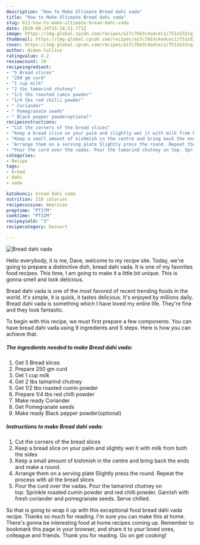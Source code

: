 ```yaml
---
description: "How to Make Ultimate Bread dahi vada"
title: "How to Make Ultimate Bread dahi vada"
slug: 611-how-to-make-ultimate-bread-dahi-vada
date: 2020-08-24T15:18:21.771Z
image: https://img-global.cpcdn.com/recipes/a17c7bb3c4adcec1/751x532cq70/bread-dahi-vada-recipe-main-photo.jpg
thumbnail: https://img-global.cpcdn.com/recipes/a17c7bb3c4adcec1/751x532cq70/bread-dahi-vada-recipe-main-photo.jpg
cover: https://img-global.cpcdn.com/recipes/a17c7bb3c4adcec1/751x532cq70/bread-dahi-vada-recipe-main-photo.jpg
author: Aiden Collins
ratingvalue: 4.2
reviewcount: 10
recipeingredient:
- "5 Bread slices"
- "250 gm curd"
- "1 cup milk"
- "2 tbs tamarind chutney"
- "1/2 tbs roasted cumin powder"
- "1/4 tbs red chilli powder"
- " Coriander"
- " Pomegranate seeds"
- " Black pepper powderoptional"
recipeinstructions:
- "Cut the corners of the bread slices"
- "Keep a bread slice on your palm and slightly wet it with milk from both the sides"
- "Keep a small amount of kishmish in the centre and bring back the ends and make a round."
- "Arrange them on a serving plate Slightly press the round. Repeat the process with all the bread slices"
- "Pour the curd over the vadas. Pour the tamarind chutney on top. Sprinkle roasted cumin powder and red chilli powder. Garnish with fresh coriander and pomegranate seeds. Serve chilled."
categories:
- Recipe
tags:
- bread
- dahi
- vada

katakunci: bread dahi vada 
nutrition: 210 calories
recipecuisine: American
preptime: "PT37M"
cooktime: "PT32M"
recipeyield: "3"
recipecategory: Dessert

---
```



![Bread dahi vada](https://img-global.cpcdn.com/recipes/a17c7bb3c4adcec1/751x532cq70/bread-dahi-vada-recipe-main-photo.jpg)

Hello everybody, it is me, Dave, welcome to my recipe site. Today, we're going to prepare a distinctive dish, bread dahi vada. It is one of my favorites food recipes. This time, I am going to make it a little bit unique. This is gonna smell and look delicious.



Bread dahi vada is one of the most favored of recent trending foods in the world. It's simple, it is quick, it tastes delicious. It's enjoyed by millions daily. Bread dahi vada is something which I have loved my entire life. They're fine and they look fantastic.


To begin with this recipe, we must first prepare a few components. You can have bread dahi vada using 9 ingredients and 5 steps. Here is how you can achieve that.

<!--inarticleads1-->

##### The ingredients needed to make Bread dahi vada:

1. Get 5 Bread slices
1. Prepare 250 gm curd
1. Get 1 cup milk
1. Get 2 tbs tamarind chutney
1. Get 1/2 tbs roasted cumin powder
1. Prepare 1/4 tbs red chilli powder
1. Make ready  Coriander
1. Get  Pomegranate seeds
1. Make ready  Black pepper powder(optional)




<!--inarticleads2-->

##### Instructions to make Bread dahi vada:

1. Cut the corners of the bread slices
1. Keep a bread slice on your palm and slightly wet it with milk from both the sides
1. Keep a small amount of kishmish in the centre and bring back the ends and make a round.
1. Arrange them on a serving plate Slightly press the round. Repeat the process with all the bread slices
1. Pour the curd over the vadas. Pour the tamarind chutney on top. Sprinkle roasted cumin powder and red chilli powder. Garnish with fresh coriander and pomegranate seeds. Serve chilled.




So that is going to wrap it up with this exceptional food bread dahi vada recipe. Thanks so much for reading. I'm sure you can make this at home. There's gonna be interesting food at home recipes coming up. Remember to bookmark this page in your browser, and share it to your loved ones, colleague and friends. Thank you for reading. Go on get cooking!
